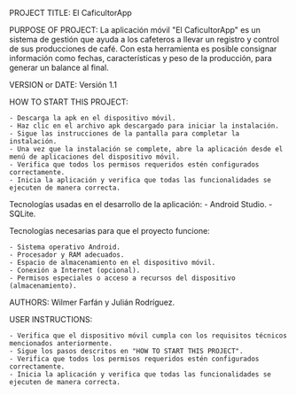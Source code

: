 PROJECT TITLE: El CaficultorApp

PURPOSE OF PROJECT: La aplicación móvil "El CaficultorApp" es un sistema de gestión que ayuda a los cafeteros a llevar un registro y control de sus producciones de café. 
Con esta herramienta es posible consignar información como fechas, características y peso de la producción, para generar un balance al final.

VERSION or DATE: Versión 1.1 

HOW TO START THIS PROJECT:

	- Descarga la apk en el dispositivo móvil.
	- Haz clic en el archivo apk descargado para iniciar la instalación.
	- Sigue las instrucciones de la pantalla para completar la instalación.
	- Una vez que la instalación se complete, abre la aplicación desde el menú de aplicaciones del dispositivo móvil.
	- Verifica que todos los permisos requeridos estén configurados correctamente.
	- Inicia la aplicación y verifica que todas las funcionalidades se ejecuten de manera correcta.

Tecnologías usadas en el desarrollo de la aplicación: 
	- Android Studio.
	- SQLite.

Tecnologías necesarias para que el proyecto funcione:

	- Sistema operativo Android.
	- Procesador y RAM adecuados.
	- Espacio de almacenamiento en el dispositivo móvil.
	- Conexión a Internet (opcional).
	- Permisos especiales o acceso a recursos del dispositivo (almacenamiento).

AUTHORS: Wilmer Farfán y Julián Rodríguez.

USER INSTRUCTIONS:

	- Verifica que el dispositivo móvil cumpla con los requisitos técnicos mencionados anteriormente.
	- Sigue los pasos descritos en "HOW TO START THIS PROJECT".
	- Verifica que todos los permisos requeridos estén configurados correctamente.
	- Inicia la aplicación y verifica que todas las funcionalidades se ejecuten de manera correcta.


